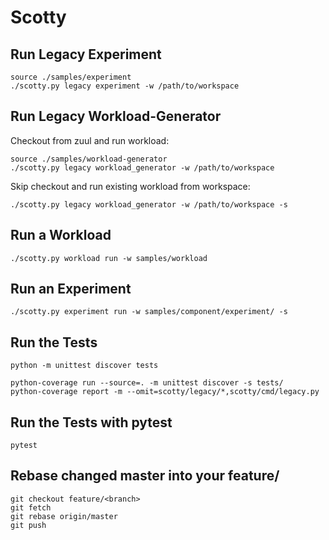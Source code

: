 Scotty
======

Run Legacy Experiment
---------------------

    source ./samples/experiment
    ./scotty.py legacy experiment -w /path/to/workspace

Run Legacy Workload-Generator
-----------------------------

Checkout from zuul and run workload:

    source ./samples/workload-generator
    ./scotty.py legacy workload_generator -w /path/to/workspace
    
Skip checkout and run existing workload from workspace:

    ./scotty.py legacy workload_generator -w /path/to/workspace -s

Run a Workload
--------------

    ./scotty.py workload run -w samples/workload

Run an Experiment
-----------------

    ./scotty.py experiment run -w samples/component/experiment/ -s


Run the Tests
-------------

    python -m unittest discover tests

    python-coverage run --source=. -m unittest discover -s tests/
    python-coverage report -m --omit=scotty/legacy/*,scotty/cmd/legacy.py

Run the Tests with pytest
-------------------------

    pytest
    
Rebase changed master into your feature/<branch>
-------------

    git checkout feature/<branch>
    git fetch
    git rebase origin/master
    git push
